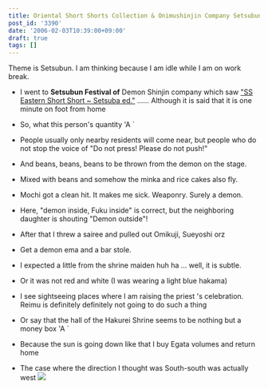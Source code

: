 ```yaml
---
title: Oriental Short Shorts Collection & Onimushinjin Company Setsubun Festival Repo
post_id: '3390'
date: '2006-02-03T10:39:00+09:00'
draft: true
tags: []
---
```


Theme is Setsubun. I am thinking because I am idle while I am on work break.

*   I went to **Setsubun Festival of** Demon Shinjin company which saw ["SS Eastern Short Short ~ Setsuba ed."](/tag/touhou-end-of-winter) ...... Although it is said that it is one minute on foot from home
    
*   So, what this person's quantity 'A `
    
*   People usually only nearby residents will come near, but people who do not stop the voice of "Do not press! Please do not push!"
*   And beans, beans, beans to be thrown from the demon on the stage.
*   Mixed with beans and somehow the minka and rice cakes also fly.
*   Mochi got a clean hit. It makes me sick. Weaponry. Surely a demon.
*   Here, "demon inside, Fuku inside" is correct, but the neighboring daughter is shouting "Demon outside"!
*   After that I threw a sairee and pulled out Omikuji, Sueyoshi orz
*   Get a demon ema and a bar stole.
*   I expected a little from the shrine maiden huh ha ... well, it is subtle.
*   Or it was not red and white (I was wearing a light blue hakama)
*   I see sightseeing places where I am raising the priest 's celebration. Reimu is definitely definitely not going to do such a thing
*   Or say that the hall of the Hakurei Shrine seems to be nothing but a money box 'A `
*   Because the sun is going down like that I buy Egata volumes and return home
*   The case where the direction I thought was South-south was actually west ![](https://danmaq.com/wp-content/uploads/2006/01/83076820_77.jpg)
